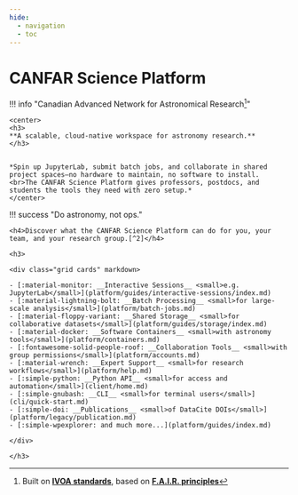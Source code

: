 ```yaml
---
hide:
  - navigation
  - toc
---
```


<h1>CANFAR Science Platform </h1>

!!! info "Canadian Advanced Network for Astronomical Research[^1]"
    
    <center>
    <h3>
    **A scalable, cloud-native workspace for astronomy research.**
    </h3>

    
    *Spin up JupyterLab, submit batch jobs, and collaborate in shared project spaces—no hardware to maintain, no software to install. <br>The CANFAR Science Platform gives professors, postdocs, and students the tools they need with zero setup.*
    </center>
    
!!! success "Do astronomy, not ops."

    <h4>Discover what the CANFAR Science Platform can do for you, your team, and your research group.[^2]</h4>

    <h3>

    <div class="grid cards" markdown>

    - [:material-monitor: __Interactive Sessions__ <small>e.g. JupyterLab</small>](platform/guides/interactive-sessions/index.md)
    - [:material-lightning-bolt: __Batch Processing__ <small>for large-scale analysis</small>](platform/batch-jobs.md)
    - [:material-floppy-variant: __Shared Storage__ <small>for collaborative datasets</small>](platform/guides/storage/index.md)
    - [:material-docker: __Software Containers__ <small>with astronomy tools</small>](platform/containers.md)
    - [:fontawesome-solid-people-roof: __Collaboration Tools__ <small>with group permissions</small>](platform/accounts.md)
    - [:material-wrench: __Expert Support__ <small>for research workflows</small>](platform/help.md)
    - [:simple-python: __Python API__ <small>for access and automation</small>](client/home.md)
    - [:simple-gnubash: __CLI__ <small>for terminal users</small>](cli/quick-start.md)
    - [:simple-doi: __Publications__ <small>of DataCite DOIs</small>](platform/legacy/publication.md)
    - [:simple-wpexplorer: and much more...](platform/guides/index.md)

    </div>
    
    </h3>

[^1]: Built on **[IVOA standards](https://www.ivoa.net/documents/)**, based on **[F.A.I.R. principles](https://www.go-fair.org/fair-principles/)**
[^2]: Please include [the following acknowledgment](about/acknowledgement.md) in your publications & other research outputs, as it directly helps us secure continued funding and support for the CANFAR Science Platform.
